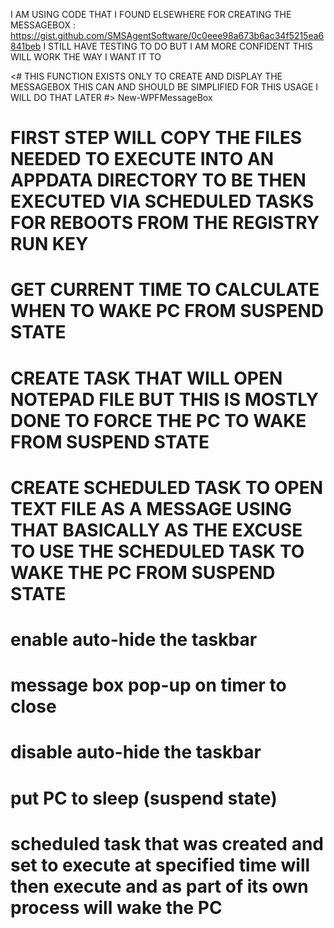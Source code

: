 I AM USING CODE THAT I FOUND ELSEWHERE FOR CREATING THE MESSAGEBOX : https://gist.github.com/SMSAgentSoftware/0c0eee98a673b6ac34f5215ea6841beb 
I STILL HAVE TESTING TO DO BUT I AM MORE CONFIDENT THIS WILL WORK THE WAY I WANT IT TO

<#
    THIS FUNCTION EXISTS ONLY TO CREATE AND DISPLAY THE MESSAGEBOX
    THIS CAN AND SHOULD BE SIMPLIFIED FOR THIS USAGE I WILL DO THAT LATER
#>
New-WPFMessageBox

# FIRST STEP WILL COPY THE FILES NEEDED TO EXECUTE INTO AN APPDATA DIRECTORY TO BE THEN EXECUTED VIA SCHEDULED TASKS FOR REBOOTS FROM THE REGISTRY RUN KEY
# GET CURRENT TIME TO CALCULATE WHEN TO WAKE PC FROM SUSPEND STATE
# CREATE TASK THAT WILL OPEN NOTEPAD FILE BUT THIS IS MOSTLY DONE TO FORCE THE PC TO WAKE FROM SUSPEND STATE
# CREATE SCHEDULED TASK TO OPEN TEXT FILE AS A MESSAGE USING THAT BASICALLY AS THE EXCUSE TO USE THE SCHEDULED TASK TO WAKE THE PC FROM SUSPEND STATE
# enable auto-hide the taskbar
# message box pop-up on timer to close
# disable auto-hide the taskbar
# put PC to sleep (suspend state)
# scheduled task that was created and set to execute at specified time will then execute and as part of its own process will wake the PC
